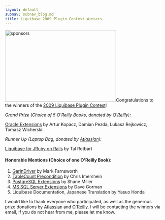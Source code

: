 ```yaml
---
layout: default
subnav: subnav_blog.md
title: Liquibase 2009 Plugin Contest Winners
---
```


<img class="alignright size-full wp-image-161" title="sponsors" src="http://www.liquibase.org/wp-content/uploads/2009/10/sponsors.png" alt="sponsors" width="360" height="233" />Congratulations to the winners of the <a href="http://liquibase.jira.com/wiki/display/CONTRIB/Liquibase+Extension+Contest+2009">2009 Liquibase Plugin Contest</a>!


*Grand Prize (Choice of 5 O'Reilly Books, donated by <a href="http://www.oreilly.com">O'Reilly</a>):*<a href="http://liquibase.jira.com/wiki/display/CONTRIB/Oracle+Extensions"> </a>


<a href="http://liquibase.jira.com/wiki/display/CONTRIB/Oracle+Extensions">Oracle Extensions</a> by Artur Kopacz, Damian Pezda, Lukasz Rejkowicz, Tomasz Wicherski


*Runner Up (Laptop Bag, donated by <a href="http://www.atlassian.com">Atlassian</a>):*<a href="http://liquibase.jira.com/wiki/display/CONTRIB/Liquibase-Rails+-+Liquibase+for+JRuby+on+Rails"> </a>


<a href="http://liquibase.jira.com/wiki/display/CONTRIB/Liquibase-Rails+-+Liquibase+for+JRuby+on+Rails">Liquibase for JRuby on Rails</a> by Tal Rotbart


#### Honorable Mentions (Choice of one O'Reilly Book):

1. <a href="http://liquibase.jira.com/wiki/display/CONTRIB/GarinDriver+%28JDBC+driver+level+integration%29">GarinDriver</a> by Mark Farnsworth
1. <a href="http://liquibase.jira.com/wiki/display/CONTRIB/TableCountCheck+extension">TableCount Precondition</a> by Chris Imershein
1. <a href="http://liquibase.jira.com/wiki/display/CONTRIB/Postgres+Extensions">PostgreSQL Extensions</a> by Shane Miller
1. <a href="http://liquibase.jira.com/wiki/display/CONTRIB/MS+SqlServer+Extensions">MS SQL Server Extensions</a> by Dave Gorman
1. Liquibase Documentation, Japanese Translation by Yasuo Honda

I would like to thank everyone who participated, as well as the generous prize donations by <a href="http://www.atlassian.com">Atlassian</a> and <a href="http://www.oreilly.com">O'Reilly</a>. I will be contacting the winners via email, if you do not hear from me, please let me know.
